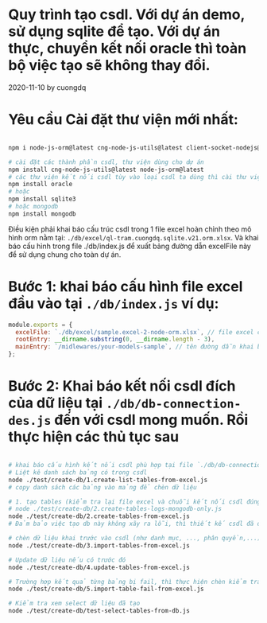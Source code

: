 # Quy trình tạo csdl. Với dự án demo, sử dụng sqlite để tạo. Với dự án thực, chuyển kết nối oracle thì toàn bộ việc tạo sẽ không thay đổi.

2020-11-10 by cuongdq

# Yêu cầu Cài đặt thư viện mới nhất:

```sh

npm i node-js-orm@latest cng-node-js-utils@latest client-socket-nodejs@latest

# cài đặt các thành phần csdl, thư viện dùng cho dự án
npm install cng-node-js-utils@latest node-js-orm@latest
# các thư viện kết nối csdl tùy vào loại csdl ta dùng thì cài thư viện tương ứng
npm install oracle
# hoặc
npm install sqlite3
# hoặc mongodb
npm install mongodb

```

Điều kiện phải khai báo cấu trúc csdl trong 1 file excel hoàn chỉnh theo mô hình orm nằm tại: `./db/excel/ql-tram.cuongdq.sqlite.v21.orm.xlsx`. Và khai báo cấu hình trong file ./db/index.js để xuất bảng đường dẫn excelFile này để sử dụng chung cho toàn dự án.

# Bước 1: khai báo cấu hình file excel đầu vào tại `./db/index.js` ví dụ:

```js
module.exports = {
  excelFile: `./db/excel/sample.excel-2-node-orm.xlsx`, // file excel chứa mô hình csdl được thiết kế theo mẫu
  rootEntry: __dirname.substring(0, __dirname.length - 3),
  mainEntry: `/midlewares/your-models-sample`, // tên đường dẫn khai báo mô hình giao tiếp
};
```

# Bước 2: Khai báo kết nối csdl đích của dữ liệu tại `./db/db-connection-des.js` đến với csdl mong muốn. Rồi thực hiện các thủ tục sau

```sh

# khai báo cấu hình kết nối csdl phù hợp tại file `./db/db-connection-pool-des.js`
# Liệt kê danh sách bảng có trong csdl
node ./test/create-db/1.create-list-tables-from-excel.js
# copy danh sách các bảng vào mảng để chèn dữ liệu

# 1. tạo tables (kiểm tra lại file excel và chuỗi kết nối csdl đúng)
# node ./test/create-db/2.create-tables-logs-mongodb-only.js
node ./test/create-db/2.create-tables-from-excel.js
# Đảm bảo việc tạo db này không xãy ra lỗi, thì thiết kế csdl đã được

# chèn dữ liệu khai trước vào csdl (như danh mục, ..., phân quyền,...)
node ./test/create-db/3.import-tables-from-excel.js

# Update dữ liệu nếu có trước đó
node ./test/create-db/4.update-tables-from-excel.js

# Trường hợp kết quả từng bảng bị fail, thì thực hiện chèn kiểm tra từng bảng bằng tham số debug để xem
node ./test/create-db/5.import-table-fail-from-excel.js

# Kiểm tra xem select dữ liệu đã tạo
node ./test/create-db/test-select-tables-from-db.js

```
